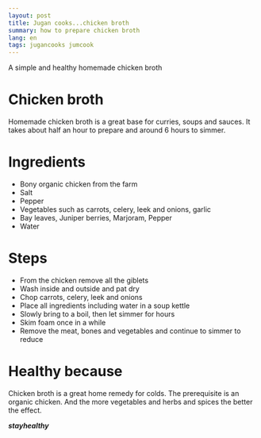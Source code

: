 ```yaml
---
layout: post
title: Jugan cooks...chicken broth
summary: how to prepare chicken broth
lang: en
tags: jugancooks jumcook
---
```


<div class="message">
A simple and healthy homemade chicken broth
</div>

# Chicken broth
Homemade chicken broth is a great base for curries, soups and sauces.
It takes about half an hour to prepare and around 6 hours to simmer.

# Ingredients
- Bony organic chicken from the farm
- Salt
- Pepper
- Vegetables such as carrots, celery, leek and onions, garlic
- Bay leaves, Juniper berries, Marjoram, Pepper
- Water

# Steps
- From the chicken remove all the giblets
- Wash inside and outside and pat dry
- Chop carrots, celery, leek and onions
- Place all ingredients including water in a soup kettle
- Slowly bring to a boil, then let simmer for hours
- Skim foam once in a while
- Remove the meat, bones and vegetables and continue to simmer to reduce

# Healthy because
Chicken broth is a great home remedy for colds.
The prerequisite is an organic chicken. 
And the more vegetables and herbs and spices the better the effect.

_**stayhealthy**_
